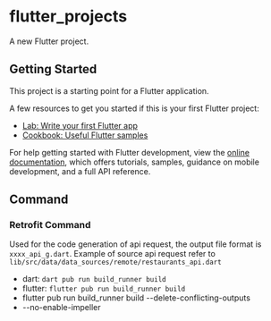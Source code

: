 # flutter_projects

A new Flutter project.

## Getting Started

This project is a starting point for a Flutter application.

A few resources to get you started if this is your first Flutter project:

- [Lab: Write your first Flutter app](https://docs.flutter.dev/get-started/codelab)
- [Cookbook: Useful Flutter samples](https://docs.flutter.dev/cookbook)

For help getting started with Flutter development, view the
[online documentation](https://docs.flutter.dev/), which offers tutorials,
samples, guidance on mobile development, and a full API reference.

## Command

### Retrofit Command

Used for the code generation of api request, the output file format is `xxxx_api_g.dart`.
Example of source api request refer to `lib/src/data/data_sources/remote/restaurants_api.dart`
- dart: `dart pub run build_runner build` 
- flutter: `flutter pub run build_runner build`
- flutter pub run build_runner build --delete-conflicting-outputs
- --no-enable-impeller